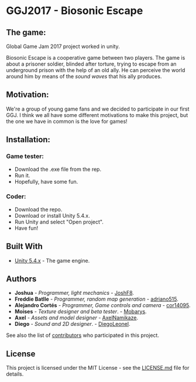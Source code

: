 # GGJ2017 - Biosonic Escape
## The game:
Global Game Jam 2017 project worked in unity. 


Biosonic Escape is a cooperative game between two players. The game is about a prisoner soldier, blinded after torture, trying to escape from an underground prison with the help of an old ally. He can perceive the world around him by means of the *sound waves* that his ally produces. 

## Motivation:
We're a group of young game fans and we decided to participate in our first GGJ. I think we all have some different motivations to make this project, but the one we have in common is the love for games!

## Installation:
### Game tester:
* Download the .exe file from the rep.
* Run it.
* Hopefully, have some fun.

### Coder:
* Download the repo.
* Download or install Unity 5.4.x.
* Run Unity and select "Open project".
* Have fun!

## Built With
* [Unity 5.4.x](https://unity3d.com/get-unity/download/archive?_ga=1.57440362.1736976077.1484983193) - The game engine.

## Authors

* **Joshua** - *Programmer, light mechanics* - [JoshF8](https://github.com/JoshF8).
* **Freddie Batlle** - *Programmer, random map generation* - [adriano515](https://github.com/adriano515).
* **Alejandro Cortés** - *Programmer, Game controls and camera* - [cor14095](https://github.com/cor14095).
* **Moises** - *Texture designer and beta tester*. - [Mobarys](https://github.com/Mobarys).
* **Axel** - *Assets and model designer* - [AxelNamikaze](https://github.com/AxelNamikaze).
* **Diego** - *Sound and 2D designer*. - [DiegoLeonel](https://github.com/DiegoLeonel).

See also the list of [contributors](https://github.com/your/project/contributors) who participated in this project.

## License

This project is licensed under the MIT License - see the [LICENSE.md](LICENSE.md) file for details.
